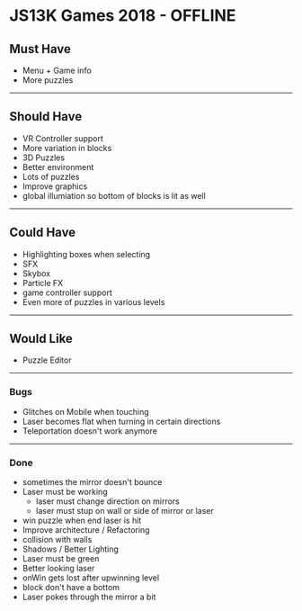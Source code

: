 # JS13K Games 2018 - OFFLINE

## Must Have
- Menu + Game info
- More puzzles
___
## Should Have
- VR Controller support
- More variation in blocks
- 3D Puzzles
- Better environment
- Lots of puzzles
- Improve graphics
- global illumiation so bottom of blocks is lit as well
___
## Could Have
- Highlighting boxes when selecting
- SFX
- Skybox
- Particle FX
- game controller support
- Even more of puzzles in various levels
___
## Would Like
- Puzzle Editor
___
### Bugs
- Glitches on Mobile when touching
- Laser becomes flat when turning in certain directions
- Teleportation doesn't work anymore
___
### Done
- sometimes the mirror doesn't bounce
- Laser must be working
  - laser must change direction on mirrors
  - laser must stup on wall or side of mirror or laser
- win puzzle when end laser is hit
- Improve architecture / Refactoring
- collision with walls
- Shadows / Better Lighting
- Laser must be green
- Better looking laser
- onWin gets lost after upwinning level
- block don't have a bottom
- Laser pokes through the mirror a bit